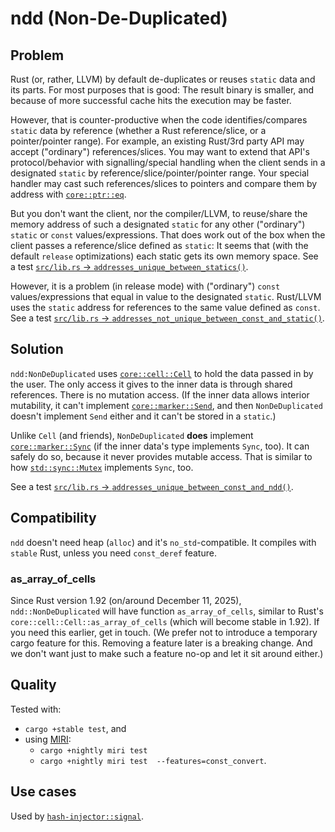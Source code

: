 #  ndd (Non-De-Duplicated)

## Problem

Rust (or, rather, LLVM) by default de-duplicates or reuses `static` data and its parts. For most
purposes that is good: The result binary is smaller, and because of more successful cache hits the
execution may be faster.

However, that is counter-productive when the code identifies/compares `static` data by reference
(whether a Rust reference/slice, or a pointer/pointer range). For example, an existing Rust/3rd
party API may accept ("ordinary") references/slices. You may want to extend that API's
protocol/behavior with signalling/special handling when the client sends in a designated `static` by
reference/slice/pointer/pointer range. Your special handler may cast such references/slices to
pointers and compare them by address with
[`core::ptr::eq`](https://doc.rust-lang.org/nightly/core/ptr/fn.eq.html).

But you don't want the client, nor the compiler/LLVM, to reuse/share the memory address of such a
designated `static` for any other ("ordinary") `static` or `const` values/expressions. That does
work out of the box when the client passes a reference/slice defined as `static`: It seems that
(with the default `release` optimizations) each static gets its own memory space. See a test
[`src/lib.rs` -> `addresses_unique_between_statics()`](src/lib.rs).

However, it is a problem (in release mode) with ("ordinary") `const` values/expressions that equal
in value to the designated `static`. Rust/LLVM uses the `static` address for references to the same
value defined as `const`. See a test [`src/lib.rs` ->
`addresses_not_unique_between_const_and_static()`](src/lib.rs).

## Solution

`ndd:NonDeDuplicated` uses
[`core::cell::Cell`](https://doc.rust-lang.org/nightly/core/cell/struct.Cell.html) to hold the data
passed in by the user. The only access it gives to the inner data is through shared references.
There is no mutation access. (If the inner data allows interior mutability, it can't implement
[`core::marker::Send`](https://doc.rust-lang.org/nightly/core/marker/trait.Send.html), and then
`NonDeDuplicated` doesn't implement `Send` either and it can't be stored in a `static`.)

Unlike `Cell` (and friends), `NonDeDuplicated` **does** implement
[`core::marker::Sync`](https://doc.rust-lang.org/nightly/core/marker/trait.Sync.html) (if the inner
data's type implements `Sync`, too). It can safely do so, because it never provides mutable access.
That is similar to how
[`std::sync::Mutex`](https://doc.rust-lang.org/nightly/std/sync/struct.Mutex.html#impl-Sync-for-Mutex%3CT%3E)
implements `Sync`, too.

See a test [`src/lib.rs` -> `addresses_unique_between_const_and_ndd()`](src/lib.rs).

## Compatibility

`ndd` doesn't need heap (`alloc`) and it's `no_std`-compatible. It compiles with `stable` Rust, unless you need `const_deref` feature.

### as_array_of_cells

Since Rust version 1.92 (on/around December 11, 2025), `ndd::NonDeDuplicated` will have function
`as_array_of_cells`, similar to Rust's `core::cell::Cell::as_array_of_cells` (which will become
stable in 1.92). If you need this earlier, get in touch. (We prefer not to introduce a temporary
cargo feature for this. Removing a feature later is a breaking change. And we don't want just to
make such a feature no-op and let it sit around either.)

## Quality

Tested with:

- `cargo +stable test`, and
- using [MIRI](https://github.com/rust-lang/miri):
  - `cargo +nightly miri test`
  - `cargo +nightly miri test  --features=const_convert`.

## Use cases

Used by
[`hash-injector::signal`](https://github.com/peter-lyons-kehl/hash-injector/blob/main/lib/src/signal.rs).
